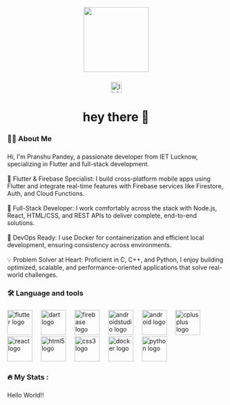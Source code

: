 <div align="center">
  <img height="150" src="https://www.google.com/url?sa=i&url=https%3A%2F%2Fmedium.com%2F%40samra.sajjad0001%2Fflutter-vs-react-native-vs-native-a-comprehensive-comparison-for-mobile-app-development-601b09e2fa56&psig=AOvVaw2k5xt-bmgUgKCvjMW1F9UC&ust=1744389405499000&source=images&cd=vfe&opi=89978449&ved=0CBMQjRxqFwoTCIjO8JTzzYwDFQAAAAAdAAAAABAE)](https://www.google.com/url?sa=i&url=https%3A%2F%2Fstackoverflow.com%2Fquestions%2F59123469%2Fhow-to-shake-a-widget-in-flutter-on-invalid-input&psig=AOvVaw0BnmB7O4kr84YtaAkLtdZu&ust=1744389794258000&source=images&cd=vfe&opi=89978449&ved=0CBMQjRxqFwoTCNCS48P0zYwDFQAAAAAdAAAAABAh)](https://camo.githubusercontent.com/130ffc354b6ee3c8c9e506276e598bf4e19ea7950df203dacf6aeee4fc543a50/68747470733a2f2f616e616c7974696373696e6469616d61672e636f6d2f77702d636f6e74656e742f75706c6f6164732f323031382f31322f646576656c6f7065722d6472696262626c652e676966)"/>
</div>

###

<div align="center">
  <img src="https://img.shields.io/static/v1?message=LinkedIn&logo=linkedin&label=&color=0077B5&logoColor=white&labelColor=&style=for-the-badge" height="25" alt="linkedin logo"  />
</div>

###

<h1 align="center">hey there 👋</h1>

###

<h3 align="left">👩‍💻  About Me</h3>

###

<p align="left">Hi, I'm Pranshu Pandey, a passionate developer from IET Lucknow, specializing in Flutter and full-stack development.<br><br>🧠 Flutter & Firebase Specialist: I build cross-platform mobile apps using Flutter and integrate real-time features with Firebase services like Firestore, Auth, and Cloud Functions.<br><br>🧰 Full-Stack Developer: I work comfortably across the stack with Node.js, React, HTML/CSS, and REST APIs to deliver complete, end-to-end solutions.<br><br>🐳 DevOps Ready: I use Docker for containerization and efficient local development, ensuring consistency across environments.<br><br>💡 Problem Solver at Heart: Proficient in C, C++, and Python, I enjoy building optimized, scalable, and performance-oriented applications that solve real-world challenges.</p>

###

<h3 align="left">🛠 Language and tools</h3>

###

<div align="left">
  <img src="https://cdn.jsdelivr.net/gh/devicons/devicon/icons/flutter/flutter-original.svg" height="58" alt="flutter logo"  />
  <img width="12" />
  <img src="https://cdn.jsdelivr.net/gh/devicons/devicon/icons/dart/dart-original.svg" height="58" alt="dart logo"  />
  <img width="12" />
  <img src="https://cdn.jsdelivr.net/gh/devicons/devicon/icons/firebase/firebase-plain-wordmark.svg" height="58" alt="firebase logo"  />
  <img width="12" />
  <img src="https://cdn.jsdelivr.net/gh/devicons/devicon/icons/androidstudio/androidstudio-original.svg" height="58" alt="androidstudio logo"  />
  <img width="12" />
  <img src="https://cdn.jsdelivr.net/gh/devicons/devicon/icons/android/android-original.svg" height="58" alt="android logo"  />
  <img width="12" />
  <img src="https://cdn.jsdelivr.net/gh/devicons/devicon/icons/cplusplus/cplusplus-original.svg" height="58" alt="cplusplus logo"  />
  <img width="12" />
  <img src="https://cdn.jsdelivr.net/gh/devicons/devicon/icons/react/react-original.svg" height="58" alt="react logo"  />
  <img width="12" />
  <img src="https://cdn.jsdelivr.net/gh/devicons/devicon/icons/html5/html5-original.svg" height="58" alt="html5 logo"  />
  <img width="12" />
  <img src="https://cdn.jsdelivr.net/gh/devicons/devicon/icons/css3/css3-original.svg" height="58" alt="css3 logo"  />
  <img width="12" />
  <img src="https://cdn.jsdelivr.net/gh/devicons/devicon/icons/docker/docker-plain-wordmark.svg" height="58" alt="docker logo"  />
  <img width="12" />
  <img src="https://cdn.jsdelivr.net/gh/devicons/devicon/icons/python/python-original.svg" height="58" alt="python logo"  />
</div>

###

<h3 align="left">🔥   My Stats :</h3>

###

<p align="left">Hello World!!</p>

###

